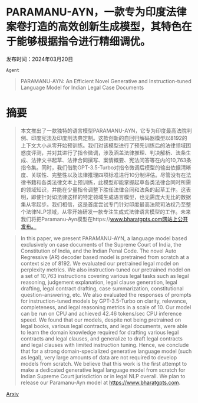 # PARAMANU-AYN，一款专为印度法律案卷打造的高效创新生成模型，其特色在于能够根据指令进行精细调优。

发布时间：2024年03月20日

`Agent`

> PARAMANU-AYN: An Efficient Novel Generative and Instruction-tuned Language Model for Indian Legal Case Documents

# 摘要

> 本文推出了一款独特的语言模型PARAMANU-AYN，它专为印度最高法院判例、印度宪法及印度刑法典定制。这款创新的自回归解码器模型以8192的上下文大小从零开始预训练。我们对该模型进行了预先训练后的法律领域困惑度评测，并对其进行了指令微调，涉及涵盖法律推理、判决解析、法条生成、法律文书起草、法律合同撰写、案情概要、宪法问答等在内的10,763条指令集。同时，我们借助GPT-3.5-Turbo对指令微调后模型的输出依据清晰度、关联性、完整性以及法律推理四项标准进行10分制评估。尽管没有在法律书籍和各类法律文本上预训练，此模型却能掌握起草各类法律合同时所需的领域知识，并能在少量指令调整下胜任法律合同和法条的起草工作。这表明，即使针对如法律这样的特定领域生成语言模型，也无需庞大无比的数据集从零起步。我们相信，这是首度尝试专门针对印度最高法院司法权乃至整个法律NLP领域，从零开始研发一款专注生成式法律语言模型的工作。未来我们将把Paramanu-Ayn模型在https://www.bharatgpts.com网站上公开发布。

> In this paper, we present PARAMANU-AYN, a language model based exclusively on case documents of the Supreme Court of India, the Constitution of India, and the Indian Penal Code. The novel Auto Regressive (AR) decoder based model is pretrained from scratch at a context size of 8192. We evaluated our pretrained legal model on perplexity metrics. We also instruction-tuned our pretrained model on a set of 10,763 instructions covering various legal tasks such as legal reasoning, judgement explanation, legal clause generation, legal drafting, legal contract drafting, case summarization, constitutional question-answering, etc. We also evaluated the responses of prompts for instruction-tuned models by GPT-3.5-Turbo on clarity, relevance, completeness, and legal reasoning metrics in a scale of 10. Our model can be run on CPU and achieved 42.46 tokens/sec CPU inference speed. We found that our models, despite not being pretrained on legal books, various legal contracts, and legal documents, were able to learn the domain knowledge required for drafting various legal contracts and legal clauses, and generalize to draft legal contracts and legal clauses with limited instruction tuning. Hence, we conclude that for a strong domain-specialized generative language model (such as legal), very large amounts of data are not required to develop models from scratch. We believe that this work is the first attempt to make a dedicated generative legal language model from scratch for Indian Supreme Court jurisdiction or in legal NLP overall. We plan to release our Paramanu-Ayn model at https://www.bharatgpts.com.

[Arxiv](https://arxiv.org/abs/2403.13681)
